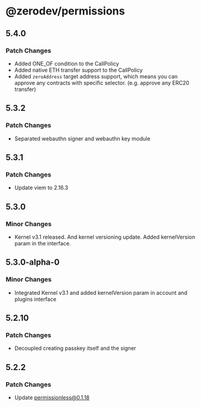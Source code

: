 # @zerodev/permissions

## 5.4.0

### Patch Changes

- Added ONE_OF condition to the CallPolicy
- Added native ETH transfer support to the CallPolicy
- Added `zeroAddress` target address support, which means you can approve any contracts with specific selector. (e.g. approve any ERC20 transfer)

## 5.3.2

### Patch Changes

- Separated webauthn signer and webauthn key module

## 5.3.1

### Patch Changes

- Update viem to 2.16.3

## 5.3.0

### Minor Changes

- Kernel v3.1 released. And kernel versioning update. Added kernelVersion param in the interface.

## 5.3.0-alpha-0

### Minor Changes

- Integrated Kernel v3.1 and added kernelVersion param in account and plugins interface

## 5.2.10

### Patch Changes

- Decoupled creating passkey itself and the signer

## 5.2.2

### Patch Changes

- Update permissionless@0.1.18
